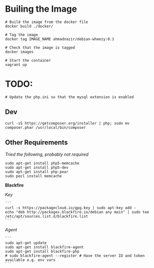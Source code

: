 Builing the Image
=================

	# Build the image from the docker file
	docker build ./docker/

	# Tag the image
	docker tag IMAGE_NAME ahmadnazir/debian-wheezy:0.1

	# Check that the image is tagged
	docker images

	# Start the container
	vagrant up

TODO:
====

	# Update the php.ini so that the mysql extension is enabled

Dev
---
	curl -sS https://getcomposer.org/installer | php; sudo mv composer.phar /usr/local/bin/composer

Other Requirements
------------------

*Tried the following, probably not required*

	sudo apt-get install php5-memcache
	sudo apt-get install php5-dev
	sudo apt-get install php-pear
	sudo pecl install memcache

**Blackfire**

*Key*

	```
	curl -s https://packagecloud.io/gpg.key | sudo apt-key add -
	echo "deb http://packages.blackfire.io/debian any main" | sudo tee /etc/apt/sources.list.d/blackfire.list
	```

*Agent*

	```
	sudo apt-get update
	sudo apt-get install blackfire-agent
	sudo apt-get install blackfire-php
	# sudo blackfire-agent --register # Have the server ID and token available e.g. env vars
	```
